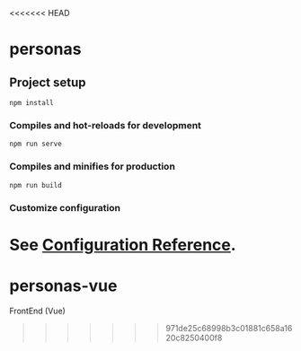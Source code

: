 <<<<<<< HEAD
# personas

## Project setup
```
npm install
```

### Compiles and hot-reloads for development
```
npm run serve
```

### Compiles and minifies for production
```
npm run build
```

### Customize configuration
See [Configuration Reference](https://cli.vuejs.org/config/).
=======
# personas-vue
FrontEnd (Vue)
>>>>>>> 971de25c68998b3c01881c658a1620c8250400f8
